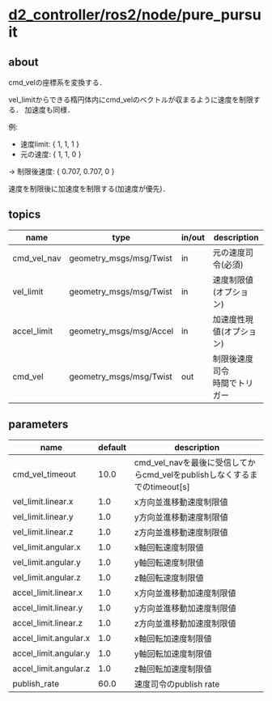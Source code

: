 # [d2_controller/](../../../README.md)[ros2/](../../ros2.md)[node/](../node.md)pure_pursuit

## about
cmd_velの座標系を変換する．

vel_limitからできる楕円体内にcmd_velのベクトルが収まるように速度を制限する．
加速度も同様．

例:
- 速度limit: { 1, 1, 1 }
- 元の速度: { 1, 1, 0 }

-> 制限後速度: { 0.707, 0.707, 0 }

速度を制限後に加速度を制限する(加速度が優先)．

## topics
| name | type | in/out | description |
| - | - | - | - |
| cmd_vel_nav | geometry_msgs/msg/Twist | in | 元の速度司令(必須) |
| vel_limit | geometry_msgs/msg/Twist | in | 速度制限値(オプション) |
| accel_limit | geometry_msgs/msg/Accel | in | 加速度性現値(オプション) |
| cmd_vel | geometry_msgs/msg/Twist | out | 制限後速度司令<br>時間でトリガー |

## parameters
| name | default | description |
| - | - | - |
| cmd_vel_timeout | 10.0 | cmd_vel_navを最後に受信してからcmd_velをpublishしなくするまでのtimeout[s] |
| vel_limit.linear.x | 1.0 | x方向並進移動速度制限値 |
| vel_limit.linear.y | 1.0 | y方向並進移動速度制限値 |
| vel_limit.linear.z | 1.0 | z方向並進移動速度制限値 |
| vel_limit.angular.x | 1.0 | x軸回転速度制限値 |
| vel_limit.angular.y | 1.0 | y軸回転速度制限値 |
| vel_limit.angular.z | 1.0 | z軸回転速度制限値 |
| accel_limit.linear.x | 1.0 | x方向並進移動加速度制限値 |
| accel_limit.linear.y | 1.0 | y方向並進移動加速度制限値 |
| accel_limit.linear.z | 1.0 | z方向並進移動加速度制限値 |
| accel_limit.angular.x | 1.0 | x軸回転加速度制限値 |
| accel_limit.angular.y | 1.0 | y軸回転加速度制限値 |
| accel_limit.angular.z | 1.0 | z軸回転加速度制限値 |
| publish_rate | 60.0 | 速度司令のpublish rate |
